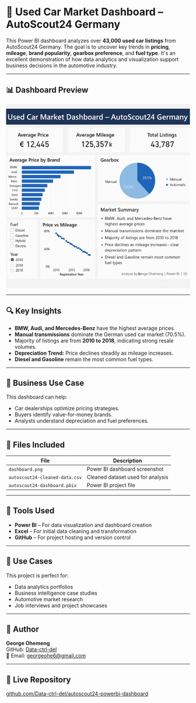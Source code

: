 # 🚗 Used Car Market Dashboard – AutoScout24 Germany

This Power BI dashboard analyzes over **43,000 used car listings** from AutoScout24 Germany. The goal is to uncover key trends in **pricing**, **mileage**, **brand popularity**, **gearbox preference**, and **fuel type**. It's an excellent demonstration of how data analytics and visualization support business decisions in the automotive industry.

---

## 📊 Dashboard Preview

![Dashboard Preview](dashboard.png)

---

## 🔍 Key Insights

- **BMW, Audi, and Mercedes-Benz** have the highest average prices.
- **Manual transmissions** dominate the German used car market (70.5%).
- Majority of listings are from **2010 to 2018**, indicating strong resale volumes.
- **Depreciation Trend:** Price declines steadily as mileage increases.
- **Diesel and Gasoline** remain the most common fuel types.

---

## 🧠 Business Use Case

This dashboard can help:
- Car dealerships optimize pricing strategies.
- Buyers identify value-for-money brands.
- Analysts understand depreciation and fuel preferences.

---

## 📁 Files Included

| File                         | Description                                 |
|-----------------------------|---------------------------------------------|
| `dashboard.png`             | Power BI dashboard screenshot               |
| `autoscout24-cleaned-data.csv` | Cleaned dataset used for analysis        |
| `autoscout24-dashboard.pbix`   | Power BI project file                    |

---

## 🧰 Tools Used

- **Power BI** – For data visualization and dashboard creation  
- **Excel** – For initial data cleaning and transformation  
- **GitHub** – For project hosting and version control  

---

## 💼 Use Cases

This project is perfect for:
- Data analytics portfolios
- Business intelligence case studies
- Automotive market research
- Job interviews and project showcases

---

## 👤 Author

**George Ohemeng**  
GitHub: [Data-ctrl-del](https://github.com/Data-ctrl-del)  
📧 Email: georgeohe6@gmail.com  

---

## 🔗 Live Repository

[github.com/Data-ctrl-del/autoscout24-powerbi-dashboard](https://github.com/Data-ctrl-del/autoscout24-powerbi-dashboard)

